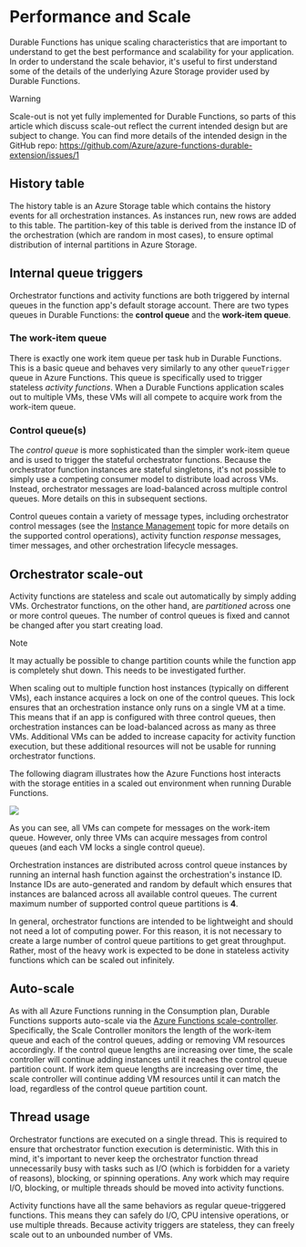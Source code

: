 # Performance and Scale
Durable Functions has unique scaling characteristics that are important to understand to get the best performance and scalability for your application. In order to understand the scale behavior, it's useful to first understand some of the details of the underlying Azure Storage provider used by Durable Functions.

> [!WARNING]
> Scale-out is not yet fully implemented for Durable Functions, so parts of this article which discuss scale-out reflect the current intended design but are subject to change. You can find more details of the intended design in the GitHub repo: https://github.com/Azure/azure-functions-durable-extension/issues/1

## History table
The history table is an Azure Storage table which contains the history events for all orchestration instances. As instances run, new rows are added to this table. The partition-key of this table is derived from the instance ID of the orchestration (which are random in most cases), to ensure optimal distribution of internal partitions in Azure Storage.

## Internal queue triggers
Orchestrator functions and activity functions are both triggered by internal queues in the function app's default storage account. There are two types queues in Durable Functions: the **control queue** and the **work-item queue**.

### The work-item queue
There is exactly one work item queue per task hub in Durable Functions. This is a basic queue and behaves very similarly to any other `queueTrigger` queue in Azure Functions. This queue is specifically used to trigger stateless *activity functions*. When a Durable Functions application scales out to multiple VMs, these VMs will all compete to acquire work from the work-item queue.

### Control queue(s)
The *control queue* is more sophisticated than the simpler work-item queue and is used to trigger the stateful orchestrator functions. Because the orchestrator function instances are stateful singletons, it's not possible to simply use a competing consumer model to distribute load across VMs. Instead, orchestrator messages are load-balanced across multiple control queues. More details on this in subsequent sections.

Control queues contain a variety of message types, including orchestrator control messages (see the [Instance Management](./instance-management.md) topic for more details on the supported control operations), activity function *response* messages, timer messages, and other orchestration lifecycle messages.

## Orchestrator scale-out
Activity functions are stateless and scale out automatically by simply adding VMs. Orchestrator functions, on the other hand, are *partitioned* across one or more control queues. The number of control queues is fixed and cannot be changed after you start creating load.

> [!NOTE]
> It may actually be possible to change partition counts while the function app is completely shut down. This needs to be investigated further.

When scaling out to multiple function host instances (typically on different VMs), each instance acquires a lock on one of the control queues. This lock ensures that an orchestration instance only runs on a single VM at a time. This means that if an app is configured with three control queues, then orchestration instances can be load-balanced across as many as three VMs. Additional VMs can be added to increase capacity for activity function execution, but these additional resources will not be usable for running orchestrator functions.

The following diagram illustrates how the Azure Functions host interacts with the storage entities in a scaled out environment when running Durable Functions.

<img src="~/images/scale-diagram.png"/>

As you can see, all VMs can compete for messages on the work-item queue. However, only three VMs can acquire messages from control queues (and each VM locks a single control queue).

Orchestration instances are distributed across control queue instances by running an internal hash function against the orchestration's instance ID. Instance IDs are auto-generated and random by default which ensures that instances are balanced across all available control queues. The current maximum number of supported control queue partitions is **4**.

In general, orchestrator functions are intended to be lightweight and should not need a lot of computing power. For this reason, it is not necessary to create a large number of control queue partitions to get great throughput. Rather, most of the heavy work is expected to be done in stateless activity functions which can be scaled out infinitely.

## Auto-scale
As with all Azure Functions running in the Consumption plan, Durable Functions supports auto-scale via the [Azure Functions scale-controller](https://docs.microsoft.com/en-us/azure/azure-functions/functions-scale#runtime-scaling). Specifically, the Scale Controller monitors the length of the work-item queue and each of the control queues, adding or removing VM resources accordingly. If the control queue lengths are increasing over time, the scale controller will continue adding instances until it reaches the control queue partition count. If work item queue lengths are increasing over time, the scale controller will continue adding VM resources until it can match the load, regardless of the control queue partition count.

## Thread usage
Orchestrator functions are executed on a single thread. This is required to ensure that orchestrator function execution is deterministic. With this in mind, it's important to never keep the orchestrator function thread unnecessarily busy with tasks such as I/O (which is forbidden for a variety of reasons), blocking, or spinning operations. Any work which may require I/O, blocking, or multiple threads should be moved into activity functions.

Activity functions have all the same behaviors as regular queue-triggered functions. This means they can safely do I/O, CPU intensive operations, or use multiple threads. Because activity triggers are stateless, they can freely scale out to an unbounded number of VMs.